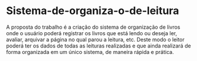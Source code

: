 # Sistema-de-organiza-o-de-leitura
A proposta do trabalho é a criação do sistema de organização de livros onde o usuário poderá registrar os livros que está lendo ou deseja ler, avaliar, arquivar a página no qual parou a leitura, etc. Deste modo o leitor poderá ter os dados de todas as leituras realizadas e que ainda realizará de forma organizada em um único sistema, de maneira rápida e prática.
